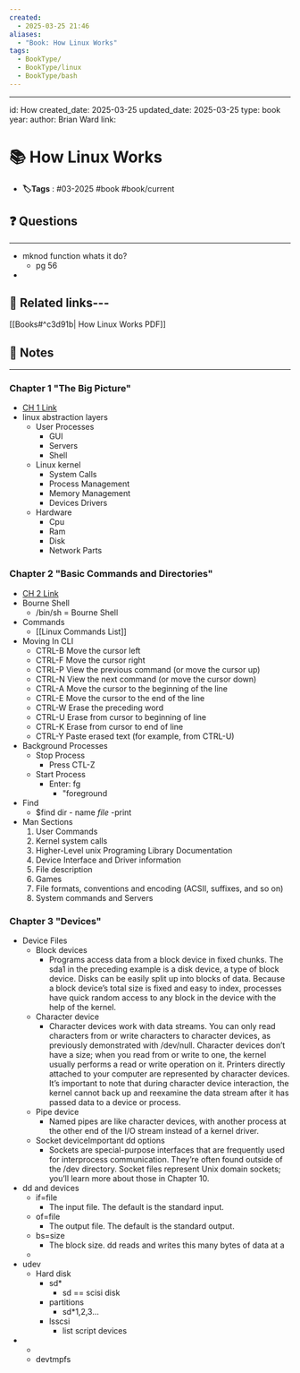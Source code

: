 ```yaml
---
created:
  - 2025-03-25 21:46
aliases:
  - "Book: How Linux Works"
tags:
  - BookType/
  - BookType/linux
  - BookType/bash
---
```

---
id: How
created_date: 2025-03-25
updated_date: 2025-03-25
type: book
year: 
author: Brian Ward
link:

# 📚 How Linux Works
- **🏷️Tags** :   #03-2025 #book #book/current 




## ❓ Questions
---
- mknod function whats it do? 
	- pg 56
- 

## 🔗 Related links---
[[Books#^c3d91b| How Linux Works PDF]]

## 📝 Notes
---



### Chapter 1 "The Big Picture"
- [CH 1 Link](obsidian://open?vault=ObsidianNotes&file=Main%2F01%20Source%20Material%2FBooks%2Foperating_systems%2FHow%20Linux%20Works%20What%20Every%20Superuser%20Should%20Know%203rd%20Edition%20by%20Brian%20Ward.pdf#page=27)
- linux abstraction layers
	- User Processes
		- GUI
		- Servers
		- Shell
	- Linux kernel
		- System Calls
		- Process Management
		- Memory Management
		- Devices Drivers
	- Hardware 
		- Cpu
		- Ram 
		- Disk 
		- Network Parts
	
### Chapter 2 "Basic Commands and Directories"
-  [CH 2 Link](obsidian://open?vault=ObsidianNotes&file=Main%2F01%20Source%20Material%2FBooks%2Foperating_systems%2FHow%20Linux%20Works%20What%20Every%20Superuser%20Should%20Know%203rd%20Edition%20by%20Brian%20Ward.pdf#page=37)
- Bourne Shell
	- /bin/sh = Bourne Shell
- Commands
	- [[Linux Commands List]]
- Moving In CLI
	- CTRL-B Move the cursor left
	- CTRL-F Move the cursor right 
	- CTRL-P View the previous command (or move the cursor up)
	- CTRL-N View the next command (or move the cursor down) 
	- CTRL-A Move the cursor to the beginning of the line 
	- CTRL-E Move the cursor to the end of the line
	- CTRL-W Erase the preceding word 
	- CTRL-U Erase from cursor to beginning of line 
	- CTRL-K Erase from cursor to end of line 
	- CTRL-Y Paste erased text (for example, from CTRL-U)
- Background Processes
	- Stop Process
		- Press CTL-Z
	- Start Process
		- Enter: fg
			- "foreground
- Find
	- $find dir - name *file* -print
- Man Sections
	1. User Commands
	2. Kernel system calls
	3. Higher-Level unix Programing Library Documentation
	4. Device Interface and Driver information
	5. File description
	6. Games
	7. File formats, conventions and encoding (ACSII, suffixes, and so on)
	8. System commands and Servers

### Chapter 3 "Devices"
- Device Files
	- Block devices
		- Programs access data from a block device in fixed chunks. The sda1 in
			the preceding example is a disk device, a type of block device. Disks can
			be easily split up into blocks of data. Because a block device’s total size
			is fixed and easy to index, processes have quick random access to any
			block in the device with the help of the kernel.
	- Character device
		- Character devices work with data streams. You can only read characters
			from or write characters to character devices, as previously demonstrated
			with /dev/null. Character devices don’t have a size; when you read from or
			write to one, the kernel usually performs a read or write operation on it.
			Printers directly attached to your computer are represented by character
			devices. It’s important to note that during character device interaction,
			the kernel cannot back up and reexamine the data stream after it has
			passed data to a device or process.
	- Pipe device
		- Named pipes are like character devices, with another process at the other
			end of the I/O stream instead of a kernel driver.
	- Socket deviceImportant dd options
		- Sockets are special-purpose interfaces that are frequently used for
			interprocess communication. They’re often found outside of the /dev
			directory. Socket files represent Unix domain sockets; you’ll learn more
			about those in Chapter 10.
- dd and devices
	- if=file
		- The input file. The default is the standard input.
	- of=file
		- The output file. The default is the standard output.
	- bs=size 
		- The block size. dd reads and writes this many bytes of data at a
	- 
- udev
	- Hard disk
		- sd*
			- sd == scisi disk
		- partitions 
			- sd*1,2,3...
		- lsscsi
			- list script devices
- 
	- 
	- devtmpfs
